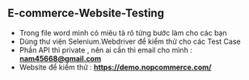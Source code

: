 ## E-commerce-Website-Testing
- Trong file word mình có miêu tả rõ từng bước làm cho các bạn
- Dùng thư viện Selenium.Webdriver để kiểm thử cho các Test Case
- Phần API thì private , nên ai cần thì email cho mình : **nam45668@gmail.com**
- Website để kiểm thử : **https://demo.nopcommerce.com/**
  

